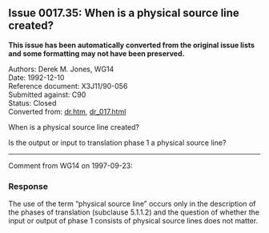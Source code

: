 ## Issue 0017.35: When is a physical source line created?

**This issue has been automatically converted from the original issue lists and some formatting may not have been preserved.**

Authors: Derek M. Jones, WG14  
Date: 1992-12-10  
Reference document: X3J11/90-056  
Submitted against: C90  
Status: Closed  
Converted from: [dr.htm](https://www.open-std.org/jtc1/sc22/wg14/www/docs/dr.htm), [dr_017.html](https://www.open-std.org/jtc1/sc22/wg14/www/docs/dr_017.html)

When is a physical source line created?

Is the output or input to translation phase 1 a physical source line?

---

Comment from WG14 on 1997-09-23:

### Response

The use of the term “physical source line” occurs only in the description of the
phases of translation (subclause 5.1.1.2) and the question of whether the input
or output of phase 1 consists of physical source lines does not matter.
